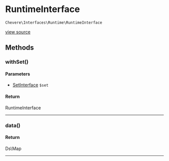 # RuntimeInterface

`Chevere\Interfaces\Runtime\RuntimeInterface`

[view source](https://github.com/chevere/chevere/blob/master//home/rodolfo/git/chevere/chevere/interfaces/Runtime/RuntimeInterface.php)

## Methods

### withSet()

#### Parameters

- [SetInterface](./SetInterface.md) `$set`

#### Return

RuntimeInterface

---

### data()

#### Return

Ds\Map

---

